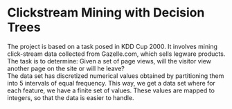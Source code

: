 # Clickstream Mining with Decision Trees
The project is based on a task posed in KDD Cup 2000. It involves mining click-stream data collected from Gazelle.com, 
which sells legware products. The task is to determine: Given a set of page views, will the visitor view another page 
on the site or will he leave?  
The data set has discretized numerical values obtained by partitioning them into 5 intervals of equal frequency. 
This way, we get a data set where for each feature, we have a finite set of values. These values are mapped to 
integers, so that the data is easier to handle.
